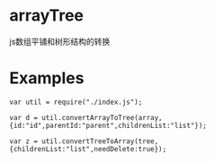 # arrayTree

js数组平铺和树形结构的转换

# Examples

````
var util = require("./index.js");

var d = util.convertArrayToTree(array,{id:"id",parentId:"parent",childrenList:"list"});

var z = util.convertTreeToArray(tree,{childrenList:"list",needDelete:true});
````

